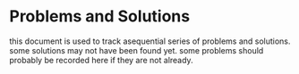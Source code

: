 # Problems and Solutions

this document is used to track asequential series of problems and solutions. some solutions may not have been found yet. some problems should probably be recorded here if they are not already.
